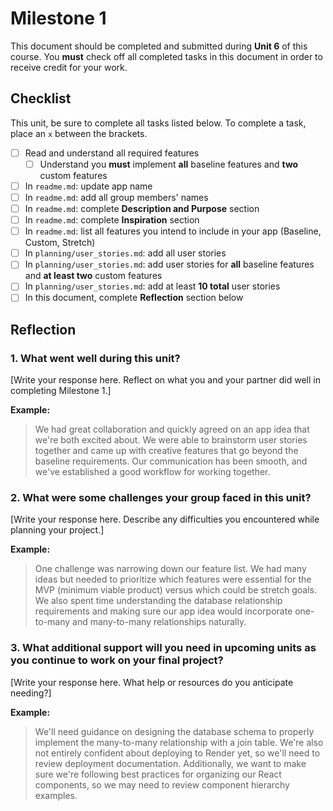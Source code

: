 # Milestone 1

This document should be completed and submitted during **Unit 6** of this course. You **must** check off all completed tasks in this document in order to receive credit for your work.

## Checklist

This unit, be sure to complete all tasks listed below. To complete a task, place an `x` between the brackets.

- [ ] Read and understand all required features
  - [ ] Understand you **must** implement **all** baseline features and **two** custom features
- [ ] In `readme.md`: update app name
- [ ] In `readme.md`: add all group members' names
- [ ] In `readme.md`: complete **Description and Purpose** section
- [ ] In `readme.md`: complete **Inspiration** section
- [ ] In `readme.md`: list all features you intend to include in your app (Baseline, Custom, Stretch)
- [ ] In `planning/user_stories.md`: add all user stories
- [ ] In `planning/user_stories.md`: add user stories for **all** baseline features and **at least two** custom features
- [ ] In `planning/user_stories.md`: add at least **10 total** user stories
- [ ] In this document, complete **Reflection** section below

## Reflection

### 1. What went well during this unit?

[Write your response here. Reflect on what you and your partner did well in completing Milestone 1.]

**Example:**
> We had great collaboration and quickly agreed on an app idea that we're both excited about. We were able to brainstorm user stories together and came up with creative features that go beyond the baseline requirements. Our communication has been smooth, and we've established a good workflow for working together.

### 2. What were some challenges your group faced in this unit?

[Write your response here. Describe any difficulties you encountered while planning your project.]

**Example:**
> One challenge was narrowing down our feature list. We had many ideas but needed to prioritize which features were essential for the MVP (minimum viable product) versus which could be stretch goals. We also spent time understanding the database relationship requirements and making sure our app idea would incorporate one-to-many and many-to-many relationships naturally.

### 3. What additional support will you need in upcoming units as you continue to work on your final project?

[Write your response here. What help or resources do you anticipate needing?]

**Example:**
> We'll need guidance on designing the database schema to properly implement the many-to-many relationship with a join table. We're also not entirely confident about deploying to Render yet, so we'll need to review deployment documentation. Additionally, we want to make sure we're following best practices for organizing our React components, so we may need to review component hierarchy examples.

